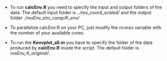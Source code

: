 * To run **calcEnv.R** you need to specify the input and output folders of the data. The default input folder is *../res_coord_scaled/* and the output folder *./resEnv_sim_comp/K_env/*

* To parallelize calcEnv.R on your PC, just modify the *ncores* variable with the number of your available cores.

* To run the **Kenvplot_all.m** you have to specify the folder of the data produced by **calcEnv.R** inside the script. The default folder is *resEnv_K_original/*.
